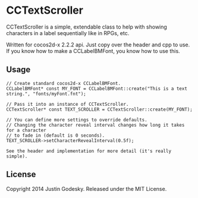 # CCTextScroller

CCTextScroller is a simple, extendable class to help with showing characters in a label sequentially like in RPGs, etc.

Written for cocos2d-x 2.2.2 api.
Just copy over the header and cpp to use. If you know how to make a CCLabelBMFont, you know how to use this.

## Usage

```
// Create standard cocos2d-x CCLabelBMFont.
CCLabelBMFont* const MY_FONT = CCLabelBMFont::create("This is a text string.", "fonts/myFont.fnt");

// Pass it into an instance of CCTextScroller.
CCTextScroller* const TEXT_SCROLLER = CCTextScroller::create(MY_FONT);

// You can define more settings to override defaults.
// Changing the character reveal interval changes how long it takes for a character 
// to fade in (default is 0 seconds).
TEXT_SCROLLER->setCharacterRevealInterval(0.5f);

See the header and implementation for more detail (it's really simple).
```

## License
Copyright 2014 Justin Godesky.
Released under the MIT License.
